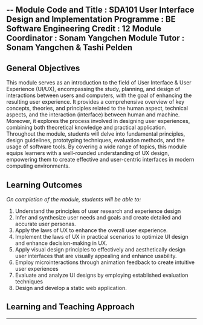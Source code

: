 --
Module Code and Title	:	SDA101 User Interface Design and Implementation
Programme			:	BE Software Engineering
Credit				:	12
Module Coordinator		:	Sonam Yangchen
Module Tutor			:	Sonam Yangchen & Tashi Pelden
--

General Objectives 
--
This module serves as an introduction to the field of User Interface & User Experience (UI/UX), encompassing the study, planning, and design of interactions between users and computers, with the goal of enhancing the resulting user experience. It provides a comprehensive overview of key concepts, theories, and principles related to the human aspect, technical aspects, and the interaction (interface) between human and machine. Moreover, it explores the process involved in designing user experiences, combining both theoretical knowledge and practical application. Throughout the module, students will delve into fundamental principles, design guidelines, prototyping techniques, evaluation methods, and the usage of software tools. By covering a wide range of topics, this module equips learners with a well-rounded understanding of UX design, empowering them to create effective and user-centric interfaces in modern computing environments.

Learning Outcomes
--
_On completion of the module, students will be able to:_
1. Understand the principles of user research and experience design
2. Infer and synthesize user needs and goals and create detailed and accurate user personas.
3. Apply the laws of UX to enhance the overall user experience.
4. Implement the laws of UX in practical scenarios to optimize UI design and enhance decision-making in UX.
5. Apply visual design principles to effectively and aesthetically design user interfaces that are visually appealing and enhance usability.
6. Employ microinteractions through animation feedback to create intuitive user experiences 
7. Evaluate and analyze UI designs by employing established evaluation techniques
8. Design and develop a static web application.

Learning and Teaching Approach
---
---






